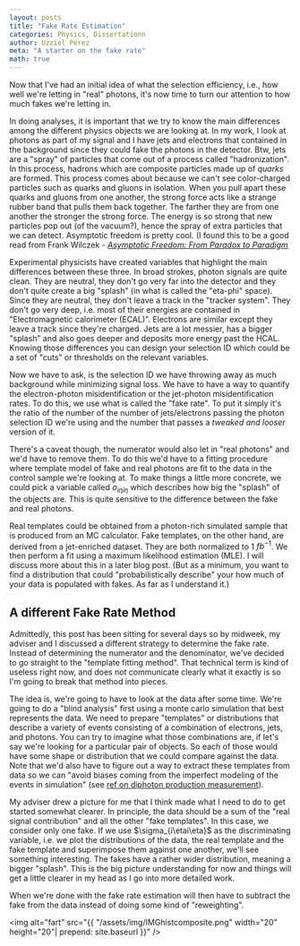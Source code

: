 ```yaml
---
layout: posts
title: "Fake Rate Estimation"
categories: Physics, Dissertationn
author: Uzziel Perez
meta: "A starter on the fake rate"
math: true
---
```


Now that I've had an initial idea of what the selection efficiency, i.e., how well we're letting in "real" photons, it's now time to turn our attention to how much fakes we're letting in.

In doing analyses, it is important that we try to know the main differences among the different physics objects we are looking at. In my work, I look at photons as part of my signal and I have jets and electrons that contained in the background since they could fake the photons in the detector. Btw, jets are a "spray" of particles that come out of a process called "hadronization". In this process, hadrons which are composite particles made up of *quarks* are formed. This process comes about because we can't see color-charged particles such as quarks and gluons in isolation. When you pull apart these quarks and gluons from one another, the strong force acts like a strange rubber band that pulls them back together. The farther they are from one another the stronger the strong force. The energy is so strong that new particles pop out (of the vacuum?), hence the spray of extra particles that we can detect. Asymptotic freedom is pretty cool. (I found this to be a good read from Frank Wilczek - *[Asymptotic Freedom: From Paradox to Paradigm](z48gntbbu9pl.com)*

Experimental physicists have created variables that highlight the main differences between these three. In broad strokes, photon signals are quite clean. They are neutral, they don't go very far into the detector and they don't quite create a big "splash" (in what is called the "eta-phi" space). Since they are neutral, they don't leave a track in the "tracker system". They don't go very deep, i.e. most of their energies are contained in "Electromagnetic calorimeter (ECAL)". Electrons are similar except they leave a track since they're charged. Jets are a lot messier, has a bigger "splash" and also goes deeper and deposits more energy past the HCAL. Knowing those differences you can design your selection ID which could be a set of "cuts" or thresholds on the relevant variables.

Now we have to ask, is the selection ID we have throwing away as much background while minimizing signal loss. We have to have a way to quantify the electron-photon misidentification or the jet-photon misidentification rates. To do this, we use what is called the "fake rate". To put it simply it's the ratio of the number of the number of jets/electrons passing the photon selection ID we're using and the number that passes a *tweaked and looser* version of it.

There's a caveat though, the numerator would also let in "real photons" and we'd have to remove them. To do this we'd have to a fitting procedure where template model of fake and real photons are fit to the data in the control sample we're looking at. To make things a little more concrete, we could pick a variable called $\sigma_{i\eta i\eta}$ which describes how big the "splash" of the objects are. This is quite sensitive to the difference between the fake and real photons.

Real templates could be obtained from a photon-rich simulated sample that is produced from an MC calculator. Fake templates, on the other hand, are derived from a jet-enriched dataset. They are both normalized to 1 $fb^{-1}$. We then perform a fit using a maximum likelihood estimation (MLE). I will discuss more about this in a later blog post. (But as a minimum, you want to find a distribution that could "probabilistically describe" your how much of your data is populated with fakes. As far as I understand it.)

## A different Fake Rate Method

Admittedly, this post has been sitting for several days so by midweek, my adviser and I discussed a different strategy to determine the fake rate. Instead of determining the numerator and the denominator, we've decided to go straight to the "template fitting method". That technical term is kind of useless right now, and does not communicate clearly what it exactly is so I'm going to break that method into pieces.

The idea is, we're going to have to look at the data after some time. We're going to do a "blind analysis" first using a monte carlo simulation that best represents the data. We need to prepare "templates" or distributions that describe a variety of events consisting of a combination of electrons, jets, and photons. You can try to imagine what those combinations are, if let's say we're looking for a particular pair of objects. So each of those would have some shape or distribution that we could compare against the data. Note that we'd also have to figure out a way to extract these templates from data so we can "avoid biases coming from the imperfect modeling of the events in simulation" (see [ref on diphoton production measurement](http://arxiv.org/abs/1405.7225)).

My adviser drew a picture for me that I think made what I need to do to get started somewhat clearer. In principle, the data should be a sum of the "real signal contribution" and all the other "fake templates". In this case, we consider only one fake. If we use $\sigma_{i\etai\eta}$ as the discriminating variable, i.e. we plot the distributions of the data, the real template and the fake template and superimpose them against one another, we'll see something interesting. The fakes have a rather wider distribution, meaning a bigger "splash". This is the big picture understanding for now and things will get a little clearer in my head as I go into more detailed work.

When we're done with the fake rate estimation will then have to subtract the fake from the data instead of doing some kind of "reweighting".

<!-- ![Templates against Data](../assets/img/IMGhistcomposite.png){ height=60% } -->

<img alt="fart" src="{{ "/assets/img/IMGhistcomposite.png" width="20" height="20"| prepend: site.baseurl }}" />

<!-- ### The Minimum on Maximum Likelihood Estimate (MLE) -->


<!-- But what's a maximum likelihood estimation? -->
<!-- https://towardsdatascience.com/probability-concepts-explained-maximum-likelihood-estimation-c7b4342fdbb1 -->

<!-- https://www.youtube.com/watch?v=XepXtl9YKwc -->
